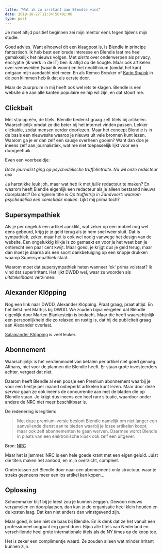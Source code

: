 ```yaml
---
title: "Wat ik zo irritant aan Blendle vind"
date: 2019-10-27T11:34:56+01:00
type: post
---
```


Je moet altijd positief beginnen zei mijn mentor eens tegen tijdens mijn studie. 

Goed advies. Want alhoewel dit een klaagpost is, is Blendle in principe fantastisch. 
Ik heb best een brede interesse en Blendle laat me heel gemakkelijk het nieuws volgen. 
Met _alerts_ over onderwerpen als privacy, encryptie (ik werk in de IT) ben ik altijd op de hoogte. 
Maar ook artikelen over veenweiden (waar ik woon) en het neolithicum (omdat het kan) ontgaan mijn aandacht niet meer. 
En als Remco Breuker of [Karin Spaink](https://www.spaink.net/) in de pen klimmen heb ik dat als eerste door. 

Maar de zuurpruim in mij heeft ook wel iets te klagen. 
Blendle is een website die aan alle kanten populaire en hip wil zijn, en dat stoort me.  

## Clickbait

Met stip op één, de titels. Blendle bedenkt graag zelf titels bij artikelen. 
Waarschijnlijk omdat ze die beter bij het internet vinden passen. Lekker clickable, zodat mensen eerder doorlezen.
Maar het concept Blendle is in de basis een nieuwssite waarop je nieuws uit vele bronnen kunt lezen. 
Waarom ga je er dan zelf een sausje overheen gooien? 
Want dan doe je ineens zelf aan journalistiek, wat me niet toepasselijk lijkt voor een doorgeefluik.

Even een voorbeeldje: 

_Deze journalist ging op psychedelische truffelretraite. Nu wil onze redacteur ook_  

Ja hartstikke leuk joh, maar wat heb ik met _jullie_ redacteur te maken? 
En waarom heeft Blendle eigenlijk een redacteur als je alleen bestaand nieuws doorplaatst?
De originele title is _Op truffeltrip in Zandvoort: waarom psychedelica een comeback maken_. Lijkt mij prima toch?

## Supersympathiek

Als je per ongeluk een artikel aanklikt, wat zeker op een mobiel nog wel eens gebeurd, krijg je je geld terug als je hem snel weer sluit. 
Dat is sympathiek, zeker, maar het is ook wel nodig vanwege het design van de website. 
Een ongelukkig klikje is zo gemaakt en voor je het weet ben je onterecht een paar cent kwijt.
Maar goed, je krijgt dus je geld terug, maar dan moet je daarna als een soort dankbetuiging op een knopje drukken 
waarop Supersympathiek staat.  

Waarom moet dat supersympathiek heten wanneer 'ok' prima volstaat? Ik vind dat superirritant. 
Het lijkt DWDD wel, waar ze woorden als _uitstekelbaars_ verzinnen.

## Alexander Klöpping 

Nog een link naar DWDD, Alexander Klöpping. Praat graag, praat altijd. 
En het liefst met Mathijs bij DWDD. 
We zouden bijna vergeten dat Blendle eigenlijk door Marten Blankesteijn is bedacht. 
Maar die heeft waarschijnlijk een persoonlijkheid die zo relaxed en rustig is, dat hij de publiciteit graag aan Alexander overlaat. 

[Salamander Klöpping](https://www.youtube.com/watch?v=7EMVvlOvENo) is veel leuker.

## Abonnement

Waarschijnlijk is het verdienmodel van betalen per artikel niet goed genoeg. 
Althans, niet voor de plannen die Blendle heeft. 
Er staan grote investeerders achter, vergeet dat niet.  

Daarom heeft Blendle al een poosje een Premium abonnement waarbij je voor een tientje per maand onbeperkt artikelen kunt lezen. 
Maar door deze _service_ gaan ze ook ineens de concurrentie aan met de bladen die op Blendle staan. 
Je krijgt dus ineens een heel rare situatie, waardoor onder andere de NRC niet meer beschikbaar is. 

De redenering is legitiem:

> Met deze premium-versie besloot Blendle namelijk om niet langer een aanvullende dienst aan te bieden waarbij je losse artikelen koopt, 
maar ook zelf abonnementen te gaan werven. 
Daarmee wordt Blendle in plaats van een elektronische kiosk ook zelf een uitgever.

Bron: [NRC](https://www.nrc.nl/nieuws/2017/03/07/waarom-nrc-stopt-met-blendle-a1549164)

Maar het is jammer. NRC is een hele goede krant met een eigen geluid. 
Juist die titels maken het aanbod, en mijn overzicht, compleet. 

Ondertussen zet Blendle door naar een abonnement-only structuur, waar je straks geeneens meer een los artikel kan kopen...

##  Oplossing

Schoenmaker blijf bij je leest zou je kunnen zeggen. 
Gewoon nieuws verzamelen en doorplaatsen, dan kun je de organisatie heel klein houden en de kosten laag. 
Dat kan niet anders dan winstgevend zijn.  

Maar goed, ik ben niet de baas bij Blendle. En ik denk dat ze het vanuit een professioneel oogpunt erg goed doen. 
Bijna alle titels van Nederland en verschillende heel grote internationale titels als de NY times op de koop toe. 

Het is zeker een complimentje waard. Ze zouden alleen wat minder irritant kunnen zijn.
